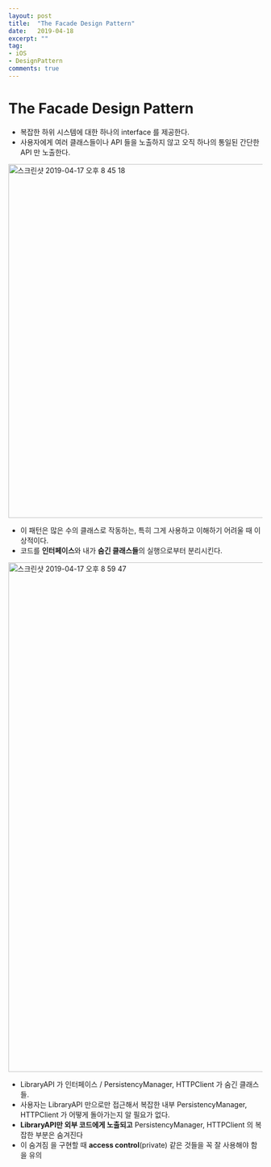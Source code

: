 ```yaml
---
layout: post
title:  "The Facade Design Pattern"
date:   2019-04-18
excerpt: ""
tag:
- iOS
- DesignPattern
comments: true
---
```



# The Facade Design Pattern
* 복잡한 하위 시스템에 대한 하나의 interface 를 제공한다.
* 사용자에게 여러 클래스들이나 API 들을 노출하지 않고 오직 하나의 통일된 간단한 API 만 노출한다.
<img width="700" alt="스크린샷 2019-04-17 오후 8 45 18" src="https://user-images.githubusercontent.com/38423205/59762418-3155ba00-92d2-11e9-9b29-f0d831148b4e.png">

* 이 패턴은 많은 수의 클래스로 작동하는, 특히 그게 사용하고 이해하기 어려울 때 이상적이다.
* 코드를 **인터페이스**와 내가 **숨긴 클래스들**의 실행으로부터 분리시킨다.


<img width="1008" alt="스크린샷 2019-04-17 오후 8 59 47" src="https://user-images.githubusercontent.com/38423205/59762449-416d9980-92d2-11e9-939f-8c55f6b4c9cd.png">

* LibraryAPI 가 인터페이스 / PersistencyManager, HTTPClient 가 숨긴 클래스들.
* 사용자는 LibraryAPI 만으로만 접근해서 복잡한 내부 PersistencyManager, HTTPClient 가 어떻게 돌아가는지 알 필요가 없다.
* **LibraryAPI만 외부 코드에게 노출되고** PersistencyManager, HTTPClient 의 복잡한 부분은 숨겨진다
 * 이 숨겨짐 을 구현할 때 **access control**(private) 같은 것들을 꼭 잘 사용해야 함을 유의
